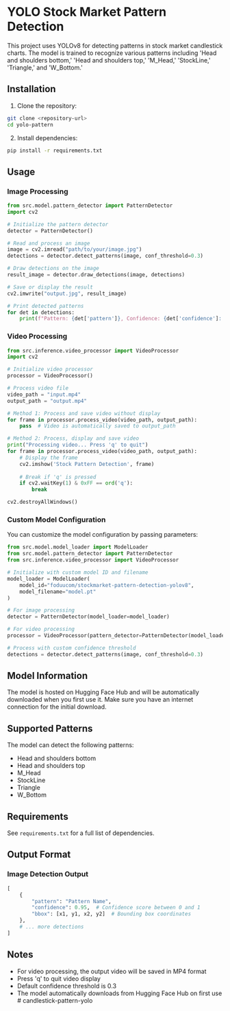 # YOLO Stock Market Pattern Detection

This project uses YOLOv8 for detecting patterns in stock market candlestick charts. The model is trained to recognize various patterns including 'Head and shoulders bottom,' 'Head and shoulders top,' 'M_Head,' 'StockLine,' 'Triangle,' and 'W_Bottom.'

## Installation

1. Clone the repository:
```bash
git clone <repository-url>
cd yolo-pattern
```

2. Install dependencies:
```bash
pip install -r requirements.txt
```

## Usage

### Image Processing

```python
from src.model.pattern_detector import PatternDetector
import cv2

# Initialize the pattern detector
detector = PatternDetector()

# Read and process an image
image = cv2.imread("path/to/your/image.jpg")
detections = detector.detect_patterns(image, conf_threshold=0.3)

# Draw detections on the image
result_image = detector.draw_detections(image, detections)

# Save or display the result
cv2.imwrite("output.jpg", result_image)

# Print detected patterns
for det in detections:
    print(f"Pattern: {det['pattern']}, Confidence: {det['confidence']:.2f}")
```

### Video Processing

```python
from src.inference.video_processor import VideoProcessor
import cv2

# Initialize video processor
processor = VideoProcessor()

# Process video file
video_path = "input.mp4"
output_path = "output.mp4"

# Method 1: Process and save video without display
for frame in processor.process_video(video_path, output_path):
    pass  # Video is automatically saved to output_path

# Method 2: Process, display and save video
print("Processing video... Press 'q' to quit")
for frame in processor.process_video(video_path, output_path):
    # Display the frame
    cv2.imshow('Stock Pattern Detection', frame)
    
    # Break if 'q' is pressed
    if cv2.waitKey(1) & 0xFF == ord('q'):
        break

cv2.destroyAllWindows()
```

### Custom Model Configuration

You can customize the model configuration by passing parameters:

```python
from src.model.model_loader import ModelLoader
from src.model.pattern_detector import PatternDetector
from src.inference.video_processor import VideoProcessor

# Initialize with custom model ID and filename
model_loader = ModelLoader(
    model_id="foduucom/stockmarket-pattern-detection-yolov8",
    model_filename="model.pt"
)

# For image processing
detector = PatternDetector(model_loader=model_loader)

# For video processing
processor = VideoProcessor(pattern_detector=PatternDetector(model_loader=model_loader))

# Process with custom confidence threshold
detections = detector.detect_patterns(image, conf_threshold=0.3)
```

## Model Information

The model is hosted on Hugging Face Hub and will be automatically downloaded when you first use it. Make sure you have an internet connection for the initial download.

## Supported Patterns

The model can detect the following patterns:
- Head and shoulders bottom
- Head and shoulders top
- M_Head
- StockLine
- Triangle
- W_Bottom

## Requirements

See `requirements.txt` for a full list of dependencies.

## Output Format

### Image Detection Output
```python
[
    {
        "pattern": "Pattern Name",
        "confidence": 0.95,  # Confidence score between 0 and 1
        "bbox": [x1, y1, x2, y2]  # Bounding box coordinates
    },
    # ... more detections
]
```

## Notes
- For video processing, the output video will be saved in MP4 format
- Press 'q' to quit video display
- Default confidence threshold is 0.3
- The model automatically downloads from Hugging Face Hub on first use # candlestick-pattern-yolo
